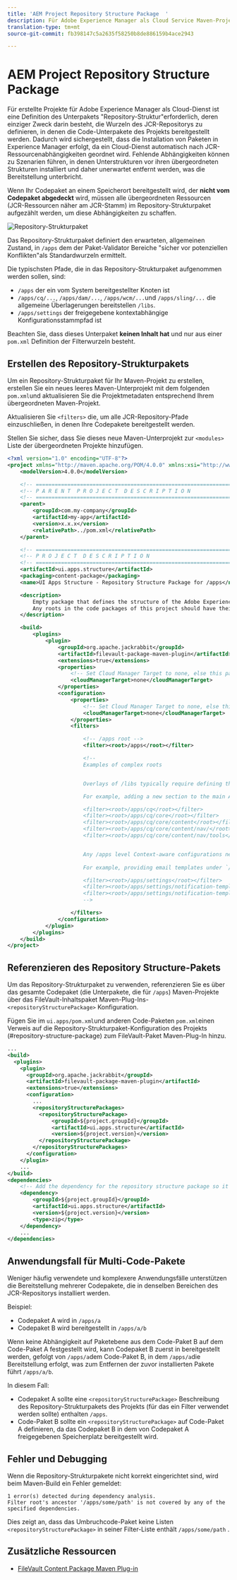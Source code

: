 ```yaml
---
title: 'AEM Project Repository Structure Package  '
description: Für Adobe Experience Manager als Cloud Service Maven-Projekte ist eine Definition des Unterpakets "Repository-Struktur"erforderlich, deren einziger Zweck darin besteht, die Wurzeln des JCR-Repositorys zu definieren, in denen die Code-Unterpakete des Projekts bereitgestellt werden.
translation-type: tm+mt
source-git-commit: fb398147c5a2635f58250b8de886159b4ace2943

---
```



# AEM Project Repository Structure Package

Für erstellte Projekte für Adobe Experience Manager als Cloud-Dienst ist eine Definition des Unterpakets &quot;Repository-Struktur&quot;erforderlich, deren einziger Zweck darin besteht, die Wurzeln des JCR-Repositorys zu definieren, in denen die Code-Unterpakete des Projekts bereitgestellt werden. Dadurch wird sichergestellt, dass die Installation von Paketen in Experience Manager erfolgt, da ein Cloud-Dienst automatisch nach JCR-Ressourcenabhängigkeiten geordnet wird. Fehlende Abhängigkeiten können zu Szenarien führen, in denen Unterstrukturen vor ihren übergeordneten Strukturen installiert und daher unerwartet entfernt werden, was die Bereitstellung unterbricht.

Wenn Ihr Codepaket an einem Speicherort bereitgestellt wird, der **nicht vom Codepaket abgedeckt** wird, müssen alle übergeordneten Ressourcen (JCR-Ressourcen näher am JCR-Stamm) im Repository-Strukturpaket aufgezählt werden, um diese Abhängigkeiten zu schaffen.

![Repository-Strukturpaket](./assets/repository-structure-packages.png)

Das Repository-Strukturpaket definiert den erwarteten, allgemeinen Zustand, in `/apps` dem der Paket-Validator Bereiche &quot;sicher vor potenziellen Konflikten&quot;als Standardwurzeln ermittelt.

Die typischsten Pfade, die in das Repository-Strukturpaket aufgenommen werden sollen, sind:

+ `/apps` der ein vom System bereitgestellter Knoten ist
+ `/apps/cq/...`, `/apps/dam/...`, `/apps/wcm/...`und `/apps/sling/...` die allgemeine Überlagerungen bereitstellen `/libs`.
+ `/apps/settings` der freigegebene kontextabhängige Konfigurationsstammpfad ist

Beachten Sie, dass dieses Unterpaket **keinen Inhalt hat** und nur aus einer `pom.xml` Definition der Filterwurzeln besteht.

## Erstellen des Repository-Strukturpakets

Um ein Repository-Strukturpaket für Ihr Maven-Projekt zu erstellen, erstellen Sie ein neues leeres Maven-Unterprojekt mit dem folgenden `pom.xml`und aktualisieren Sie die Projektmetadaten entsprechend Ihrem übergeordneten Maven-Projekt.

Aktualisieren Sie `<filters>` die, um alle JCR-Repository-Pfade einzuschließen, in denen Ihre Codepakete bereitgestellt werden.

Stellen Sie sicher, dass Sie dieses neue Maven-Unterprojekt zur `<modules>` Liste der übergeordneten Projekte hinzufügen.

```xml
<?xml version="1.0" encoding="UTF-8"?>
<project xmlns="http://maven.apache.org/POM/4.0.0" xmlns:xsi="http://www.w3.org/2001/XMLSchema-instance" xsi:schemaLocation="http://maven.apache.org/POM/4.0.0 http://maven.apache.org/maven-v4_0_0.xsd">
    <modelVersion>4.0.0</modelVersion>

    <!-- ====================================================================== -->
    <!-- P A R E N T  P R O J E C T  D E S C R I P T I O N                      -->
    <!-- ====================================================================== -->
    <parent>
        <groupId>com.my-company</groupId>
        <artifactId>my-app</artifactId>
        <version>x.x.x</version>
        <relativePath>../pom.xml</relativePath>
    </parent>

    <!-- ====================================================================== -->
    <!-- P R O J E C T  D E S C R I P T I O N                                   -->
    <!-- ====================================================================== -->
    <artifactId>ui.apps.structure</artifactId>
    <packaging>content-package</packaging>
    <name>UI Apps Structure - Repository Structure Package for /apps</name>

    <description>
        Empty package that defines the structure of the Adobe Experience Manager repository the code packages in this project deploy into.
        Any roots in the code packages of this project should have their parent enumerated in the filters list below.
    </description>

    <build>
        <plugins>
            <plugin>
                <groupId>org.apache.jackrabbit</groupId>
                <artifactId>filevault-package-maven-plugin</artifactId>
                <extensions>true</extensions>
                <properties>
                    <!-- Set Cloud Manager Target to none, else this package will be deployed and remove all defined filter roots -->
                    <cloudManagerTarget>none</cloudManagerTarget>
                </properties>
                <configuration>
                    <properties>
                        <!-- Set Cloud Manager Target to none, else this package will be deployed and remove all defined filter roots -->
                        <cloudManagerTarget>none</cloudManagerTarget>
                    </properties>
                    <filters>

                        <!-- /apps root -->
                        <filter><root>/apps</root></filter>

                        <!--
                        Examples of complex roots


                        Overlays of /libs typically require defining the overlayed structure, at each level here.

                        For example, adding a new section to the main AEM Tools navigation, necessitates the following rules:

                        <filter><root>/apps/cq</root></filter>
                        <filter><root>/apps/cq/core</root></filter>
                        <filter><root>/apps/cq/core/content</root></filter>
                        <filter><root>/apps/cq/core/content/nav/</root></filter>
                        <filter><root>/apps/cq/core/content/nav/tools</root></filter>


                        Any /apps level Context-aware configurations need to enumerated here. 
                        
                        For example, providing email templates under `/apps/settings/notification-templates/com.day.cq.replication` necessitates the following rules:

                        <filter><root>/apps/settings</root></filter>
                        <filter><root>/apps/settings/notification-templates</root></filter>
                        <filter><root>/apps/settings/notification-templates/com.day.cq.replication</root></filter>
                        -->

                    </filters>
                </configuration>
            </plugin>
        </plugins>
    </build>
</project>
```

## Referenzieren des Repository Structure-Pakets

Um das Repository-Strukturpaket zu verwenden, referenzieren Sie es über das gesamte Codepaket (die Unterpakete, die für `/apps`) Maven-Projekte über das FileVault-Inhaltspaket Maven-Plug-Ins- `<repositoryStructurePackage>` Konfiguration.

Fügen Sie im `ui.apps/pom.xml`und anderen Code-Paketen `pom.xml`einen Verweis auf die Repository-Strukturpaket-Konfiguration des Projekts (#repository-structure-package) zum FileVault-Paket Maven-Plug-In hinzu.

```xml
...
<build>
  <plugins>
    <plugin>
      <groupId>org.apache.jackrabbit</groupId>
      <artifactId>filevault-package-maven-plugin</artifactId>
      <extensions>true</extensions>
      <configuration>
        ...
        <repositoryStructurePackages>
          <repositoryStructurePackage>
              <groupId>${project.groupId}</groupId>
              <artifactId>ui.apps.structure</artifactId>
              <version>${project.version}</version>
          </repositoryStructurePackage>
        </repositoryStructurePackages>
      </configuration>
    </plugin>
    ...
</build>
<dependencies>
    <!-- Add the dependency for the repository structure package so it resolves -->
    <dependency>
        <groupId>${project.groupId}</groupId>
        <artifactId>ui.apps.structure</artifactId>
        <version>${project.version}</version>
        <type>zip</type>
    </dependency>
    ...
</dependencies>
```

## Anwendungsfall für Multi-Code-Pakete

Weniger häufig verwendete und komplexere Anwendungsfälle unterstützen die Bereitstellung mehrerer Codepakete, die in denselben Bereichen des JCR-Repositorys installiert werden.

Beispiel:

+ Codepaket A wird in `/apps/a`
+ Codepaket B wird bereitgestellt in `/apps/a/b`

Wenn keine Abhängigkeit auf Paketebene aus dem Code-Paket B auf dem Code-Paket A festgestellt wird, kann Codepaket B zuerst in bereitgestellt werden, gefolgt von `/apps/a`dem Code-Paket B, in dem `/apps/a`die Bereitstellung erfolgt, was zum Entfernen der zuvor installierten Pakete führt `/apps/a/b`.

In diesem Fall:

+ Codepaket A sollte eine `<repositoryStructurePackage>` Beschreibung des Repository-Strukturpakets des Projekts (für das ein Filter verwendet werden sollte) enthalten `/apps`.
+ Code-Paket B sollte ein `<repositoryStructurePackage>` auf Code-Paket A definieren, da das Codepaket B in dem von Codepaket A freigegebenen Speicherplatz bereitgestellt wird.

## Fehler und Debugging

Wenn die Repository-Strukturpakete nicht korrekt eingerichtet sind, wird beim Maven-Build ein Fehler gemeldet:

```
1 error(s) detected during dependency analysis.
Filter root's ancestor '/apps/some/path' is not covered by any of the specified dependencies.
```

Dies zeigt an, dass das Umbruchcode-Paket keine Listen `<repositoryStructurePackage>` in seiner Filter-Liste enthält `/apps/some/path` .

## Zusätzliche Ressourcen

+ [FileVault Content Package Maven Plug-in](http://jackrabbit.apache.org/filevault-package-maven-plugin/)
